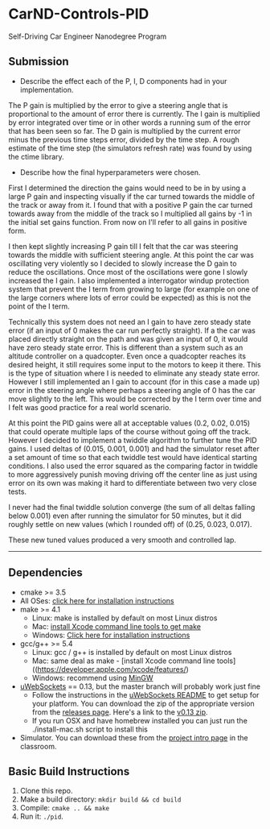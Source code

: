 # CarND-Controls-PID
Self-Driving Car Engineer Nanodegree Program

## Submission

* Describe the effect each of the P, I, D components had in your implementation.

The P gain is multiplied by the error to give a steering angle that is proportional to the amount of error there is currently. The I gain is multiplied by error integrated over time or in other words a running sum of the error that has been seen so far. The D gain is multiplied by the current error minus the previous time steps error, divided by the time step. A rough estimate of the time step (the simulators refresh rate) was found by using the ctime library.

* Describe how the final hyperparameters were chosen.

First I determined the direction the gains would need to be in by using a large P gain and inspecting visually if the car turned towards the middle of the track or away from it. I found that with a positive P gain the car turned towards away from the middle of the track so I multiplied all gains by -1 in the initial set gains function. From now on I'll refer to all gains in positive form.

I then kept slightly increasing P gain till I felt that the car was steering towards the middle with sufficient steering angle. At this point the car was oscillating very violently so I decided to slowly increase the D gain to reduce the oscillations. Once most of the oscillations were gone I slowly increased the I gain. I also implemented a interrogator windup protection system that prevent the I term from growing to large (for example on one of the large corners where lots of error could be expected) as this is not the point of the I term.

Technically this system does not need an I gain to have zero steady state error (if an input of 0 makes the car run perfectly straight). If a the car was placed directly straight on the path and was given an input of 0, it would have zero steady state error. This is different than a system such as an altitude controller on a quadcopter. Even once a quadcopter reaches its desired height, it still requires some input to the motors to keep it there. This is the type of situation where I is needed to eliminate any steady state error. However I still implemented an I gain to account (for in this case a made up) error in the steering angle where perhaps a steering angle of 0 has the car move slightly to the left. This would be corrected by the I term over time and I felt was good practice for a real world scenario.

At this point the PID gains were all at acceptable values (0.2, 0.02, 0.015) that could operate multiple laps of the course without going off the track. However I decided to implement a twiddle algorithm to further tune the PID gains. I used deltas of (0.015, 0.001, 0.001) and had the simulator reset after a set amount of time so that each twiddle test would have identical starting conditions. I also used the error squared as the comparing factor in twiddle to more aggressively punish moving driving off the center line as just using error on its own was making it hard to differentiate between two very close tests.

I never had the final twiddle solution converge (the sum of all deltas falling below 0.001) even after running the simulator for 50 minutes, but it did roughly settle on new values (which I rounded off) of (0.25, 0.023, 0.017).

These new tuned values produced a very smooth and controlled lap.

---

## Dependencies

* cmake >= 3.5
 * All OSes: [click here for installation instructions](https://cmake.org/install/)
* make >= 4.1
  * Linux: make is installed by default on most Linux distros
  * Mac: [install Xcode command line tools to get make](https://developer.apple.com/xcode/features/)
  * Windows: [Click here for installation instructions](http://gnuwin32.sourceforge.net/packages/make.htm)
* gcc/g++ >= 5.4
  * Linux: gcc / g++ is installed by default on most Linux distros
  * Mac: same deal as make - [install Xcode command line tools]((https://developer.apple.com/xcode/features/)
  * Windows: recommend using [MinGW](http://www.mingw.org/)
* [uWebSockets](https://github.com/uWebSockets/uWebSockets) == 0.13, but the master branch will probably work just fine
  * Follow the instructions in the [uWebSockets README](https://github.com/uWebSockets/uWebSockets/blob/master/README.md) to get setup for your platform. You can download the zip of the appropriate version from the [releases page](https://github.com/uWebSockets/uWebSockets/releases). Here's a link to the [v0.13 zip](https://github.com/uWebSockets/uWebSockets/archive/v0.13.0.zip).
  * If you run OSX and have homebrew installed you can just run the ./install-mac.sh script to install this
* Simulator. You can download these from the [project intro page](https://github.com/udacity/CarND-PID-Control-Project/releases) in the classroom.

## Basic Build Instructions

1. Clone this repo.
2. Make a build directory: `mkdir build && cd build`
3. Compile: `cmake .. && make`
4. Run it: `./pid`.
